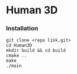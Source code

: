 # Human 3D

### Installation
```{sh}
git clone <repo link.git>
cd Human3D
mkdir build && cd build
cmake ..
make
./main
```